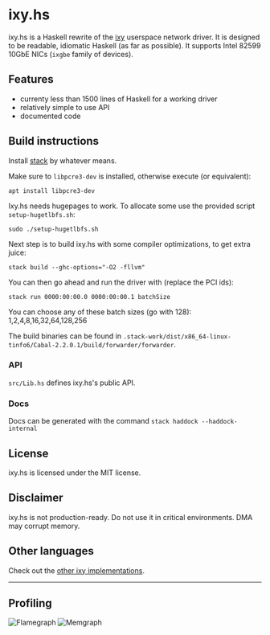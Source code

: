 # ixy.hs

ixy.hs is a Haskell rewrite of the [ixy](https://github.com/emmericp/ixy) userspace network driver.
It is designed to be readable, idiomatic Haskell (as far as possible).
It supports Intel 82599 10GbE NICs (`ixgbe` family of devices).

## Features

* currenty less than 1500 lines of Haskell for a working driver
* relatively simple to use API
* documented code

## Build instructions

Install [stack](https://haskellstack.org) by whatever means.

Make sure to `libpcre3-dev` is installed, otherwise execute (or equivalent):
```
apt install libpcre3-dev
```

Ixy.hs needs hugepages to work. To allocate some use the provided script `setup-hugetlbfs.sh`:
```
sudo ./setup-hugetlbfs.sh
```

Next step is to build ixy.hs with some compiler optimizations, to get extra juice:
```
stack build --ghc-options="-O2 -fllvm"
```

You can then go ahead and run the driver with (replace the PCI ids):
```
stack run 0000:00:00.0 0000:00:00.1 batchSize
```

You can choose any of these batch sizes (go with 128): 1,2,4,8,16,32,64,128,256

The build binaries can be found in
`.stack-work/dist/x86_64-linux-tinfo6/Cabal-2.2.0.1/build/forwarder/forwarder`.

### API

`src/Lib.hs` defines ixy.hs's public API.

### Docs

Docs can be generated with the command `stack haddock --haddock-internal`

## License

ixy.hs is licensed under the MIT license.

## Disclaimer

ixy.hs is not production-ready.
Do not use it in critical environments.
DMA may corrupt memory.

## Other languages

Check out the [other ixy implementations](https://github.com/ixy-languages).

---

## Profiling
![Flamegraph](https://raw.githubusercontent.com/ixy-languages/ixy.hs/master/flame.svg?sanitize=true)
![Memgraph](https://raw.githubusercontent.com/ixy-languages/ixy.hs/master/mem.svg?sanitize=true)
